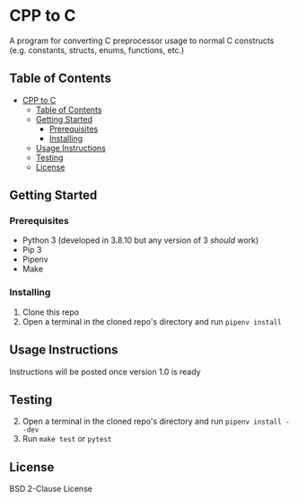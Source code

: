 # CPP to C
A program for converting C preprocessor usage to normal C constructs
(e.g. constants, structs, enums, functions, etc.)

## Table of Contents
- [CPP to C](#cpp-to-c)
  - [Table of Contents](#table-of-contents)
  - [Getting Started](#getting-started)
    - [Prerequisites](#prerequisites)
    - [Installing](#installing)
  - [Usage Instructions](#usage-instructions)
  - [Testing](#testing)
  - [License](#license)

## Getting Started

### Prerequisites
- Python 3 (developed in 3.8.10 but any version of 3 *should* work)
- Pip 3
- Pipenv
- Make

### Installing
1. Clone this repo
2. Open a terminal in the cloned repo's directory and run `pipenv install` 

## Usage Instructions
Instructions will be posted once version 1.0 is ready

## Testing
2. Open a terminal in the cloned repo's directory and run `pipenv install --dev`
2. Run `make test` or `pytest`

## License
BSD 2-Clause License